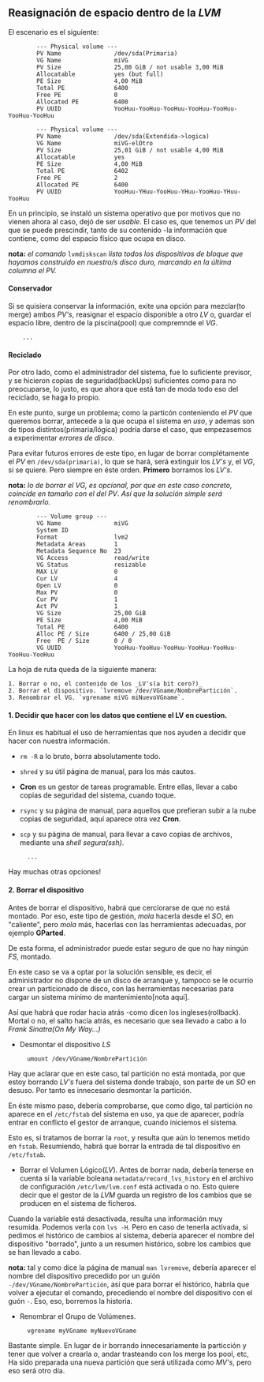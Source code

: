 ## Reasignación de espacio dentro de la _LVM_


El escenario es el siguiente:

			--- Physical volume ---
			PV Name               /dev/sda(Primaria)
			VG Name               miVG
			PV Size               25,00 GiB / not usable 3,00 MiB
			Allocatable           yes (but full)
			PE Size               4,00 MiB
			Total PE              6400
			Free PE               0
			Allocated PE          6400
			PV UUID               YooHuu-YooHuu-YooHuu-YooHuu-YooHuu-YooHuu-YooHuu
			 
			--- Physical volume ---
			PV Name               /dev/sda(Extendida->logica)
			VG Name               miVG-elOtro
			PV Size               25,01 GiB / not usable 4,00 MiB
			Allocatable           yes 
			PE Size               4,00 MiB
			Total PE              6402
			Free PE               2
			Allocated PE          6400
			PV UUID               YooHuu-YHuu-YooHuu-YHuu-YooHuu-YHuu-YooHuu
			 

En un principio, se instaló un sistema operativo que por motivos que no vienen
ahora al caso, dejó de ser _usable_. El caso es, que tenemos un _PV_ del que se
puede prescindir, tanto de su contenido -la información que contiene, como del
espacio físico que ocupa en disco.

__nota:__ _el comando_ `lvmdiskscan` _lista todos los dispositivos de bloque_
_que hayamos construido en nuestro/s disco duro, marcando en la última_ 
_columna el PV._

#### Conservador

Si se quisiera conservar la información, exite una opción para mezclar(to merge)
ambos _PV's_, reasignar el espacio disponible a otro _LV_ o, guardar el espacio
libre, dentro de la piscina(pool) que compremnde el _VG_.

		...
		
#### Reciclado

Por otro lado, como el administrador del sistema, fue lo suficiente previsor,
y se hicieron copias de seguridad(backUps) suficientes como para no preocuparse,
lo justo, es que ahora que está tan de moda todo eso del reciclado, se haga lo
propio.

En este punto, surge un problema; como la particón conteniendo el _PV_ que 
queremos borrar, antecede a la que ocupa el sistema en _uso_, y ademas son
de tipos distintos(primaria/lógica) podría darse el caso, que empezasemos a
experimentar _errores de disco_.

Para evitar futuros errores de este tipo, en lugar de borrar complétamente el
_PV_ en `/dev/sda(primaria)`, lo que se hará, será extinguir los _LV's_ y, el 
_VG_, si se quiere. Pero siempre en éste orden. __Primero__ borramos los _LV's_.


__nota:__ _lo de borrar el VG, es opcional, por que en este caso concreto,_
_coincide en tamaño con el del PV_. _Así que la solución simple será renombrarlo._

			--- Volume group ---
			VG Name               miVG
			System ID
			Format                lvm2
			Metadata Areas        1
			Metadata Sequence No  23
			VG Access             read/write
			VG Status             resizable
			MAX LV                0
			Cur LV                4
			Open LV               0
			Max PV                0
			Cur PV                1
			Act PV                1
			VG Size               25,00 GiB
			PE Size               4,00 MiB
			Total PE              6400
			Alloc PE / Size       6400 / 25,00 GiB
			Free  PE / Size       0 / 0
			VG UUID               YooHuu-YooHuu-YooHuu-YooHuu-YooHuu-YooHuu-YooHuu


La hoja de ruta queda de la siguiente manera:

	1. Borrar o no, el contenido de los _LV's(a bit cero?)_
	2. Borrar el dispositivo. `lvremove /dev/VGname/NombrePartición`.
	3. Renombrar el VG. `vgrename miVG miNuevoVGname`.


#### 1. Decidir que hacer con los datos que contiene el LV en cuestion.
En linux es habitual el uso de herramientas que nos ayuden a decidir que
hacer con nuestra información.

- `rm -R` a lo bruto, borra absolutamente todo.
- `shred` y su útil página de manual, para los más cautos.
- __Cron__ es un gestor de tareas programable. Entre ellas, llevar a cabo
copias de seguridad del sistema, cuando toque.
- `rsync` y su página de manual, para aquellos que prefieran subir a la nube
copias de seguridad, aquí aparece otra vez __Cron__.
- `scp` y su página de manual, para llevar a cavo copias de archivos, mediante
una _shell segura(ssh)_.

		...
		
Hay muchas otras opciones!

#### 2. Borrar el dispositivo

Antes de borrar el dispositivo, habrá que cerciorarse de que no está montado.
Por eso, este tipo de gestión, _mola_ hacerla desde el _SO_, en "caliente", pero
_mola_ más, hacerlas con las herramientas adecuadas, por ejemplo __GParted__.

De esta forma, el administrador puede estar seguro de que no hay ningún _FS_, 
montado. 

En este caso se va a optar por la solución sensible, es decir, el administrador
no dispone de un disco de arranque y, tampoco se le ocurrio crear un particionado
de disco, con las herramientas necesarias para cargar un sistema mínimo de
mantenimiento[nota aquí].

Así que habrá que rodar hacia atrás -como dicen los ingleses(rollback).
Mortal o no, el salto hacía atrás, es necesario que sea llevado a cabo a lo
_Frank Sinatra(On My Way...)_

- Desmontar el dispositivo _LS_

		umount /dev/VGname/NombrePartición

Hay que aclarar que en este caso, tal partición no está montada, por que estoy
borrando _LV's_ fuera del sistema donde trabajo, son parte de un _SO_ en desuso.
Por tanto es innecesario desmontar la partición. 

En éste mismo paso, debería comprobarse, que como digo, tal partición no 
aparece en el `/etc/fstab` del sistema en uso, ya que de aparecer, podría
entrar en conflicto el gestor de arranque, cuando iniciemos el sistema.

Esto es, si tratamos de borrar la `root`, y resulta que aún lo tenemos 
metido en `fstab`. Resumiendo, habrá que borrar la entrada de tal 
dispositivo en `/etc/fstab`.


- Borrar el Volumen Lógico(_LV_).
Antes de borrar nada, debería tenerse en cuenta si la variable boleana
`metadata/record_lvs_history` en el archivo de configuración `/etc/lvm/lvm.conf`
está activada o no. Esto quiere decir que el gestor de la _LVM_ guarda un 
registro de los cambios que se producen en el sistema de ficheros. 

Cuando la variable está desactivada, resulta una información muy resumida. Podemos
verla con `lvs -H`. Pero en caso de tenerla activada, si pedimos el histórico 
de cambios al sistema, debería aparecer el nombre del dispositivo "borrado", junto
a un resumen histórico, sobre los cambios que se han llevado a cabo.

__nota:__ tal y como dice la página de manual `man lvremove`, debería aparecer
el nombre del dispositivo precedido por un guión `-/dev/VGname/NombrePartición`, 
así que para borrar el histórico, habría que volver a ejecutar el comando,
precediendo el nombre del dispositivo con el guón `-`. Eso, eso, borremos la 
historia.

- Renombrar el Grupo de Volúmenes.

		vgrename myVGname myNuevoVGname
		
Bastante simple. En lugar de ir borrando innecesariamente la particción y
tener que volver a crearla o, andar trasteando con los merge los pool, etc,
Ha sido preparada una nueva partición que será utilizada como _MV's_, pero
eso será otro día.























